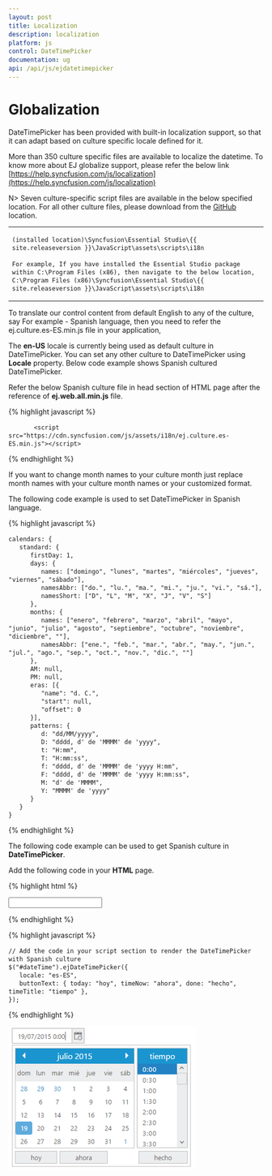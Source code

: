 ```yaml
---
layout: post
title: Localization
description: localization
platform: js
control: DateTimePicker
documentation: ug
api: /api/js/ejdatetimepicker
---
```


# Globalization

DateTimePicker has been provided with built-in localization support, so that it can adapt based on culture specific locale defined for it. 

More than 350 culture specific files are available to localize the datetime. To know more about EJ globalize support, please refer the below link      
 [https://help.syncfusion.com/js/localization](https://help.syncfusion.com/js/localization) 

N> Seven culture-specific script files are available in the below specified location. For all other culture files, please download from the [GitHub](https://github.com/syncfusion/ej-global/tree/master/i18n) location.

<table>
<tr>
<td>

    (installed location)\Syncfusion\Essential Studio\{{ site.releaseversion }}\JavaScript\assets\scripts\i18n

    For example, If you have installed the Essential Studio package within C:\Program Files (x86), then navigate to the below location, 
    C:\Program Files (x86)\Syncfusion\Essential Studio\{{ site.releaseversion }}\JavaScript\assets\scripts\i18n

</td></tr>
</table>
To translate our control content from default English to any of the culture, say For example - Spanish language, then you need to refer the ej.culture.es-ES.min.js file in your application,

The **en-US** locale is currently being used as default culture in DateTimePicker. You can set any other culture to DateTimePicker using **Locale** property. Below code example shows Spanish cultured DateTimePicker.

Refer the below Spanish culture file in head section of HTML page after the reference of **ej.web.all.min.js** file.

 {% highlight javascript %}
   
           <script src="https://cdn.syncfusion.com/js/assets/i18n/ej.culture.es-ES.min.js"></script>
                
 {% endhighlight %}

If you want to change month names to your culture month just replace month names with your culture month names or your customized format.

The following code example is used to set DateTimePicker in Spanish language.

{% highlight javascript %}

    calendars: {
       standard: {
          firstDay: 1,
          days: {
             names: ["domingo", "lunes", "martes", "miércoles", "jueves", "viernes", "sábado"],
             namesAbbr: ["do.", "lu.", "ma.", "mi.", "ju.", "vi.", "sá."],
             namesShort: ["D", "L", "M", "X", "J", "V", "S"]
          },
          months: {
             names: ["enero", "febrero", "marzo", "abril", "mayo", "junio", "julio", "agosto", "septiembre", "octubre", "noviembre", "diciembre", ""],
             namesAbbr: ["ene.", "feb.", "mar.", "abr.", "may.", "jun.", "jul.", "ago.", "sep.", "oct.", "nov.", "dic.", ""]
          },
          AM: null,
          PM: null,
          eras: [{
             "name": "d. C.",
             "start": null,
             "offset": 0
          }],
          patterns: {
             d: "dd/MM/yyyy",
             D: "dddd, d' de 'MMMM' de 'yyyy",
             t: "H:mm",
             T: "H:mm:ss",
             f: "dddd, d' de 'MMMM' de 'yyyy H:mm",
             F: "dddd, d' de 'MMMM' de 'yyyy H:mm:ss",
             M: "d' de 'MMMM",
             Y: "MMMM' de 'yyyy"
          }
       }
    }

{% endhighlight %}



The following code example can be used to get Spanish culture in **DateTimePicker**.

Add the following code in your **HTML** page.


{% highlight html %}
  
<div class="control">
   <input type="text" id="dateTime" />
</div>

{% endhighlight %}


{% highlight javascript %}

    // Add the code in your script section to render the DateTimePicker with Spanish culture
    $("#dateTime").ejDateTimePicker({
       locale: "es-ES",
       buttonText: { today: "hoy", timeNow: "ahora", done: "hecho", timeTitle: "tiempo" },
    });

{% endhighlight %}

![](/js/DateTimePicker/Globalization_images/Globalization_img1.png)

